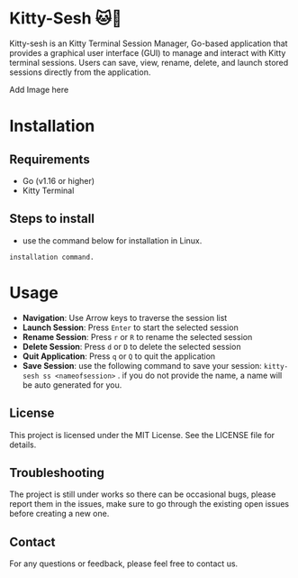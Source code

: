 # Kitty-Sesh  🐱🚬

Kitty-sesh is an Kitty Terminal Session Manager, Go-based application that provides a graphical user interface (GUI) to manage and interact with Kitty terminal sessions. Users can save, view, rename, delete, and launch stored sessions directly from the application.

Add Image here

# Installation
## Requirements
-  Go (v1.16 or higher)
-  Kitty Terminal
## Steps to install
- use the command below for installation in Linux.
```
installation command.
```
# Usage
-   **Navigation**: Use Arrow keys to traverse the session list
-   **Launch Session**: Press `Enter` to start the selected session
-   **Rename Session**: Press `r` or `R` to rename the selected session
-   **Delete Session**: Press `d` or `D` to delete the selected session
-   **Quit Application**: Press `q` or `Q` to quit the application
-  **Save Session**: use the following command to save your session: `kitty-sesh ss <nameofsession>` . if you do not provide the name, a name will be auto generated for you. 

## License
This project is licensed under the MIT License. See the LICENSE file for details.

## Troubleshooting
The project is still under works so there can be occasional bugs, please report them in the issues, make sure to go through the existing open issues before creating a new one.

## Contact
For any questions or feedback, please feel free to contact us.

